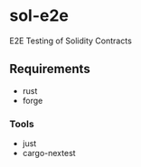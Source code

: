 # sol-e2e

E2E Testing of Solidity Contracts

## Requirements

- rust
- forge

### Tools

- just
- cargo-nextest
